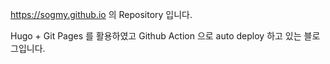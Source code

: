 
https://sogmy.github.io 의 Repository 입니다.

Hugo + Git Pages 를 활용하였고 Github Action 으로 auto deploy 하고 있는 블로그입니다.
